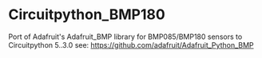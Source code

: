 # Circuitpython_BMP180
Port of Adafruit's Adafruit_BMP library for BMP085/BMP180 sensors to Circuitpython 5..3.0
see: https://github.com/adafruit/Adafruit_Python_BMP
